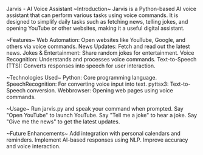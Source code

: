 Jarvis - AI Voice Assistant
~Introduction~
Jarvis is a Python-based AI voice assistant that can perform various tasks using voice commands. It is designed to simplify daily tasks such as fetching news, telling jokes, and opening YouTube or other websites, making it a useful digital assistant.

~Features~
Web Automation: Open websites like YouTube, Google, and others via voice commands.
News Updates: Fetch and read out the latest news.
Jokes & Entertainment: Share random jokes for entertainment.
Voice Recognition: Understands and processes voice commands.
Text-to-Speech (TTS): Converts responses into speech for user interaction.

~Technologies Used~
Python: Core programming language.
SpeechRecognition: For converting voice input into text.
pyttsx3: Text-to-Speech conversion.
Webbrowser: Opening web pages using voice commands.

~Usage~
Run jarvis.py and speak your command when prompted.
Say "Open YouTube" to launch YouTube.
Say "Tell me a joke" to hear a joke.
Say "Give me the news" to get the latest updates.

~Future Enhancements~
Add integration with personal calendars and reminders.
Implement AI-based responses using NLP.
Improve accuracy and voice interaction.
